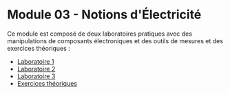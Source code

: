 # Module 03 - Notions d'Électricité

Ce module est composé de deux laboratoires pratiques avec des manipulations de composants électroniques et des outils de mesures et des exercices théoriques :

- [Laboratoire 1](./Module03_LaboratoireNo1.md)
- [Laboratoire 2](./Module03_LaboratoireNo2.md)
- [Laboratoire 3](./Module03_LaboratoireNo3.md)
- [Exercices théoriques](./Module03_NotionsDElectricite_Exercices_Theoriques.md)
